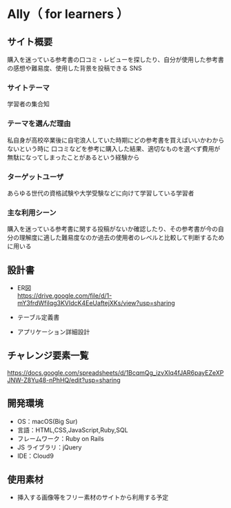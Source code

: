# Ally（ for learners ）

## サイト概要

  購入を迷っている参考書の口コミ・レビューを探したり、自分が使用した参考書の感想や難易度、使用した背景を投稿できる SNS

### サイトテーマ

  学習者の集合知

### テーマを選んだ理由

  私自身が高校卒業後に自宅浪人していた時期にどの参考書を買えばいいかわからないという時に
  口コミなどを参考に購入した結果、適切なものを選べず費用が無駄になってしまったことがあるという経験から

### ターゲットユーザ

  あらゆる世代の資格試験や大学受験などに向けて学習している学習者

### 主な利用シーン

  購入を迷っている参考書に関する投稿がないか確認したり、その参考書が今の自分の理解度に適した難易度なのか過去の使用者のレベルと比較して判断するために用いる

## 設計書
* ER図<br>
https://drive.google.com/file/d/1-mY3frdWfiIqg3KVIdcK4EeUaftejXKs/view?usp=sharing
* テーブル定義書

* アプリケーション詳細設計

## チャレンジ要素一覧

<https://docs.google.com/spreadsheets/d/1BcqmQg_izvXIq4fJAR6payEZeXPJNW-Z8Yu48-nPhHQ/edit?usp=sharing>

## 開発環境

- OS：macOS(Big Sur)
- 言語：HTML,CSS,JavaScript,Ruby,SQL
- フレームワーク：Ruby on Rails
- JS ライブラリ：jQuery
- IDE：Cloud9

## 使用素材

- 挿入する画像等をフリー素材のサイトから利用する予定
